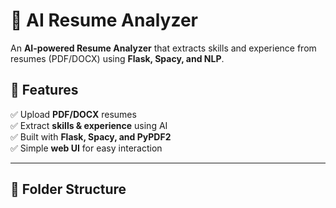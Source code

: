 # 📝 AI Resume Analyzer

An **AI-powered Resume Analyzer** that extracts skills and experience from resumes (PDF/DOCX) using **Flask, Spacy, and NLP**.

## 🚀 Features
✅ Upload **PDF/DOCX** resumes  
✅ Extract **skills & experience** using AI  
✅ Built with **Flask, Spacy, and PyPDF2**  
✅ Simple **web UI** for easy interaction  

---

## 📂 Folder Structure

